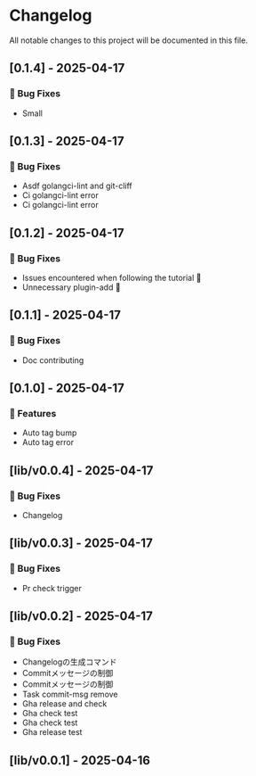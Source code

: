 # Changelog

All notable changes to this project will be documented in this file.

## [0.1.4] - 2025-04-17

### 🐛 Bug Fixes

- Small

## [0.1.3] - 2025-04-17

### 🐛 Bug Fixes

- Asdf golangci-lint and git-cliff
- Ci golangci-lint error
- Ci golangci-lint error

## [0.1.2] - 2025-04-17

### 🐛 Bug Fixes

- Issues encountered when following the tutorial 🐛
- Unnecessary plugin-add 🐛

## [0.1.1] - 2025-04-17

### 🐛 Bug Fixes

- Doc contributing

## [0.1.0] - 2025-04-17

### 🚀 Features

- Auto tag bump
- Auto tag error

## [lib/v0.0.4] - 2025-04-17

### 🐛 Bug Fixes

- Changelog

## [lib/v0.0.3] - 2025-04-17

### 🐛 Bug Fixes

- Pr check trigger

## [lib/v0.0.2] - 2025-04-17

### 🐛 Bug Fixes

- Changelogの生成コマンド
- Commitメッセージの制御
- Commitメッセージの制御
- Task commit-msg remove
- Gha release and check
- Gha check test
- Gha check test
- Gha release test

## [lib/v0.0.1] - 2025-04-16

<!-- generated by git-cliff -->
